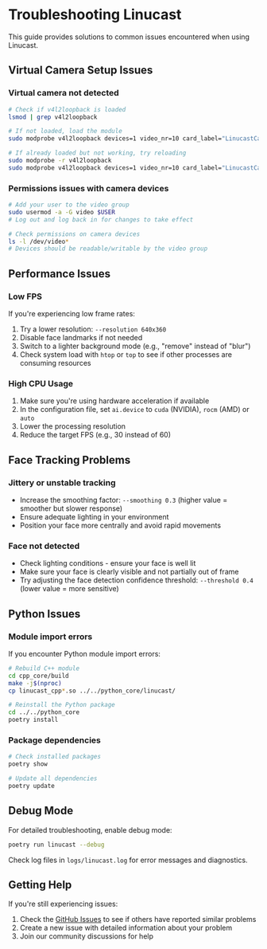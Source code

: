 # Troubleshooting Linucast

This guide provides solutions to common issues encountered when using Linucast.

## Virtual Camera Setup Issues

### Virtual camera not detected

```bash
# Check if v4l2loopback is loaded
lsmod | grep v4l2loopback

# If not loaded, load the module
sudo modprobe v4l2loopback devices=1 video_nr=10 card_label="LinucastCam" exclusive_caps=1

# If already loaded but not working, try reloading
sudo modprobe -r v4l2loopback
sudo modprobe v4l2loopback devices=1 video_nr=10 card_label="LinucastCam" exclusive_caps=1
```

### Permissions issues with camera devices

```bash
# Add your user to the video group
sudo usermod -a -G video $USER
# Log out and log back in for changes to take effect

# Check permissions on camera devices
ls -l /dev/video*
# Devices should be readable/writable by the video group
```

## Performance Issues

### Low FPS

If you're experiencing low frame rates:

1. Try a lower resolution: `--resolution 640x360`
2. Disable face landmarks if not needed
3. Switch to a lighter background mode (e.g., "remove" instead of "blur")
4. Check system load with `htop` or `top` to see if other processes are consuming resources

### High CPU Usage

1. Make sure you're using hardware acceleration if available
2. In the configuration file, set `ai.device` to `cuda` (NVIDIA), `rocm` (AMD) or `auto`
3. Lower the processing resolution
4. Reduce the target FPS (e.g., 30 instead of 60)

## Face Tracking Problems

### Jittery or unstable tracking

- Increase the smoothing factor: `--smoothing 0.3` (higher value = smoother but slower response)
- Ensure adequate lighting in your environment
- Position your face more centrally and avoid rapid movements

### Face not detected

- Check lighting conditions - ensure your face is well lit
- Make sure your face is clearly visible and not partially out of frame
- Try adjusting the face detection confidence threshold: `--threshold 0.4` (lower value = more sensitive)

## Python Issues

### Module import errors

If you encounter Python module import errors:

```bash
# Rebuild C++ module
cd cpp_core/build
make -j$(nproc)
cp linucast_cpp*.so ../../python_core/linucast/

# Reinstall the Python package
cd ../../python_core
poetry install
```

### Package dependencies

```bash
# Check installed packages
poetry show

# Update all dependencies
poetry update
```

## Debug Mode

For detailed troubleshooting, enable debug mode:

```bash
poetry run linucast --debug
```

Check log files in `logs/linucast.log` for error messages and diagnostics.

## Getting Help

If you're still experiencing issues:

1. Check the [GitHub Issues](https://github.com/Adelkazzaz/Linucast/issues) to see if others have reported similar problems
2. Create a new issue with detailed information about your problem
3. Join our community discussions for help
